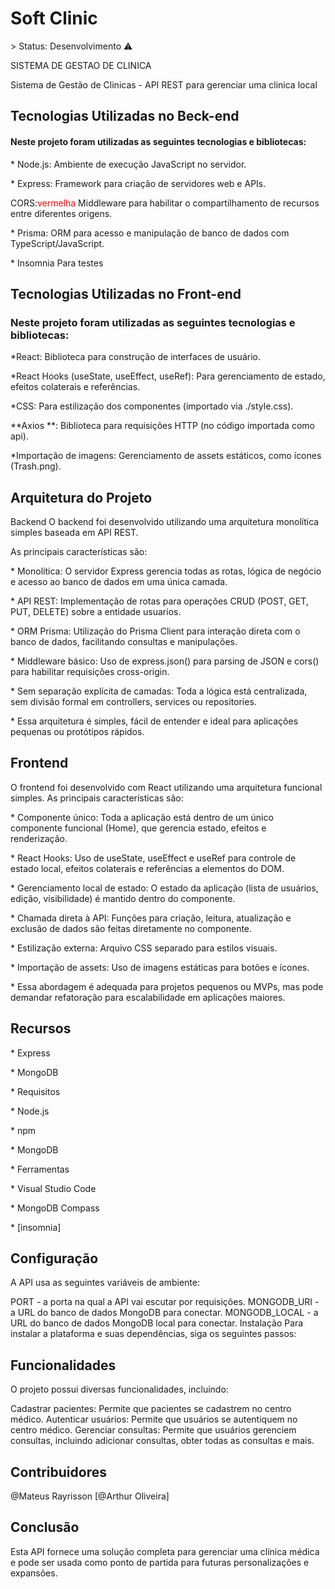 <h1>Soft Clinic</h1>
> Status: Desenvolvimento ⚠️
<p>SISTEMA DE GESTAO DE CLINICA</p>
Sistema de Gestão de Clinicas - API REST 
para gerenciar uma clinica local

<h2>Tecnologias Utilizadas no Beck-end</h2>
<h4>Neste projeto foram utilizadas as seguintes tecnologias e bibliotecas:</h4>

<p>* Node.js: Ambiente de execução JavaScript no servidor.</p>
 
<p>* Express: Framework para criação de servidores web e APIs.</p>
   
<p> CORS:<span style="color:red;">vermelha</span> Middleware para habilitar o compartilhamento de recursos entre diferentes origens.</p>
 
<p>* Prisma: ORM para acesso e manipulação de banco de dados com TypeScript/JavaScript.</p>
   
<p>* Insomnia Para testes</p>
    
<h2>Tecnologias Utilizadas no Front-end</h2>

<h3>Neste projeto foram utilizadas as seguintes tecnologias e bibliotecas:</h3>

<p>*React: Biblioteca para construção de interfaces de usuário.</p>
<p>*React Hooks (useState, useEffect, useRef): Para gerenciamento de estado, efeitos colaterais e referências.</p>
<p>*CSS: Para estilização dos componentes (importado via ./style.css).</p>
<p>**Axios **: Biblioteca para requisições HTTP (no código importada como api).</p>
<p>*Importação de imagens: Gerenciamento de assets estáticos, como ícones (Trash.png).</p>

<h2>Arquitetura do Projeto</h2>

Backend
O backend foi desenvolvido utilizando uma arquitetura monolítica simples baseada em API REST. 

As principais características são:

<p>* Monolítica: O servidor Express gerencia todas as rotas, lógica de negócio e acesso ao banco de dados em uma única camada.</p>
  
<p>* API REST: Implementação de rotas para operações CRUD (POST, GET, PUT, DELETE) sobre a entidade usuarios.</p>
  
<p>* ORM Prisma: Utilização do Prisma Client para interação direta com o banco de dados, facilitando consultas e manipulações.</p>
  
<p>* Middleware básico: Uso de express.json() para parsing de JSON e cors() para habilitar requisições cross-origin.</p>
  
<p>* Sem separação explícita de camadas: Toda a lógica está centralizada, sem divisão formal em controllers, services ou repositories.</p>
  
<p>* Essa arquitetura é simples, fácil de entender e ideal para aplicações pequenas ou protótipos rápidos.</p>

<h2>Frontend</h2>
O frontend foi desenvolvido com React utilizando uma arquitetura funcional simples. As principais características são:

<p>* Componente único: Toda a aplicação está dentro de um único componente funcional (Home), que gerencia estado, efeitos e renderização.</p>
  
<p>* React Hooks: Uso de useState, useEffect e useRef para controle de estado local, efeitos colaterais e referências a elementos do DOM.</p>
  
<p>* Gerenciamento local de estado: O estado da aplicação (lista de usuários, edição, visibilidade) é mantido dentro do componente.</p>
  
<p>* Chamada direta à API: Funções para criação, leitura, atualização e exclusão de dados são feitas diretamente no componente.</p>
  
<p>* Estilização externa: Arquivo CSS separado para estilos visuais.</p>
  
<p>* Importação de assets: Uso de imagens estáticas para botões e ícones.</p>
  
<p>* Essa abordagem é adequada para projetos pequenos ou MVPs, mas pode demandar refatoração para escalabilidade em aplicações maiores.</p>

<h2>Recursos</h2>

<p>* Express</p>
  
<p>* MongoDB</p>
  
<p>* Requisitos</p>
  
<p>* Node.js</p>
  
<p>* npm</p>
  
<p>* MongoDB</p>
  
<p>* Ferramentas</p>
  
<p>* Visual Studio Code</p>

<p>* MongoDB Compass</p>
  
<p>* [insomnia]</p>
  
<h2>Configuração</h2>

A API usa as seguintes variáveis de ambiente:

PORT - a porta na qual a API vai escutar por requisições.
MONGODB_URI - a URL do banco de dados MongoDB para conectar.
MONGODB_LOCAL - a URL do banco de dados MongoDB local para conectar.
Instalação
Para instalar a plataforma e suas dependências, siga os seguintes passos:

<h2>Funcionalidades</h2>
O projeto possui diversas funcionalidades, incluindo:

Cadastrar pacientes: Permite que pacientes se cadastrem no centro médico.
Autenticar usuários: Permite que usuários se autentiquem no centro médico.
Gerenciar consultas: Permite que usuários gerenciem consultas, incluindo adicionar consultas, obter todas as consultas e mais.

<h2>Contribuidores</h2>
@Mateus Rayrisson
[@Arthur Oliveira]

<h2>Conclusão</h2>
Esta API fornece uma solução completa para gerenciar uma clínica médica e pode ser usada como ponto de partida para futuras personalizações e expansões.
 

